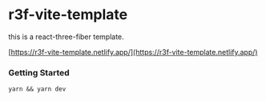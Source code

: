 # r3f-vite-template

this is a react-three-fiber template.

[https://r3f-vite-template.netlify.app/](https://r3f-vite-template.netlify.app/)

### Getting Started

```
yarn && yarn dev
```
